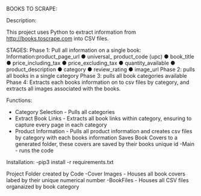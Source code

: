 BOOKS TO SCRAPE:

Description:

This project uses Python to extract information from http://books.toscrape.com into CSV files. 


STAGES: 
Phase 1: Pull all information on a single book:
	Information:product_page_url ● universal_ product_code (upc) ● book_title ● price_including_tax ● price_excluding_tax ● quantity_available ● product_description ● category ● review_rating ● image_url
Phase 2: pulls all books in a single category
Phase 3: pulls all book categories available 
Phase 4: Extracts each books information on to csv files by category, and extracts all images associated with the books.

Functions: 
- Category Selection - Pulls all categories
- Extract Book Links - Extracts all book links within category, ensuring to capture every page in each category
- Product Information - Pulls all product information and creates csv files by category with each books information
			Saves Book Covers to a generated folder, these covers are saved by their books unique id
-Main - runs the code

Installation: 
-pip3 install -r requirements.txt

Project Folder created by Code
-Cover Images - Houses all book covers labed by their unique numerical number
-BookFiles - Houses all CSV files organaized by book category



